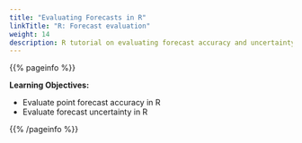 ```yaml
---
title: "Evaluating Forecasts in R"
linkTitle: "R: Forecast evaluation"
weight: 14
description: R tutorial on evaluating forecast accuracy and uncertainty using the forecast package
---
```


{{% pageinfo %}}

**Learning Objectives:**
* Evaluate point forecast accuracy in R
* Evaluate forecast uncertainty in R

{{% /pageinfo %}}
